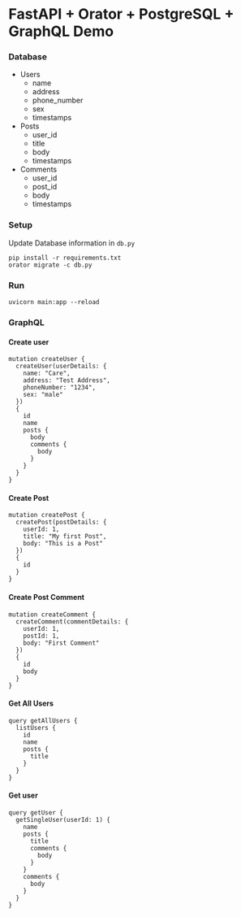 # FastAPI + Orator + PostgreSQL + GraphQL Demo

### Database
- Users
  - name
  - address
  - phone_number
  - sex
  - timestamps
- Posts
  - user_id
  - title
  - body
  - timestamps
- Comments
  - user_id
  - post_id
  - body
  - timestamps
### Setup
Update Database information in `db.py`

```shell
pip install -r requirements.txt
orator migrate -c db.py
```

### Run
```shell
uvicorn main:app --reload
```


### GraphQL

#### Create user
```
mutation createUser {
  createUser(userDetails: {
    name: "Care",
    address: "Test Address",
    phoneNumber: "1234",
    sex: "male"
  })
  {
    id
    name
    posts {
      body
      comments {
        body
      }
    }
  }
}
```

#### Create Post
```
mutation createPost {
  createPost(postDetails: {
    userId: 1,
    title: "My first Post",
    body: "This is a Post"
  })
  {
    id
  }
}
```

#### Create Post Comment
```
mutation createComment {
  createComment(commentDetails: {
    userId: 1,
    postId: 1,
    body: "First Comment"
  })
  {
    id
    body
  }
}
```

#### Get All Users
```
query getAllUsers {
  listUsers {
    id
    name
    posts {
      title
    }
  }
}
```

#### Get user
```
query getUser {
  getSingleUser(userId: 1) {
    name
    posts {
      title
      comments {
        body
      }
    }
    comments {
      body
    }
  }
}
```
